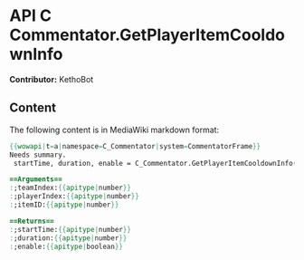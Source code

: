 # API C Commentator.GetPlayerItemCooldownInfo

**Contributor:** KethoBot

## Content

The following content is in MediaWiki markdown format:

```mediawiki
{{wowapi|t=a|namespace=C_Commentator|system=CommentatorFrame}}
Needs summary.
 startTime, duration, enable = C_Commentator.GetPlayerItemCooldownInfo(teamIndex, playerIndex, itemID)

==Arguments==
:;teamIndex:{{apitype|number}}
:;playerIndex:{{apitype|number}}
:;itemID:{{apitype|number}}

==Returns==
:;startTime:{{apitype|number}}
:;duration:{{apitype|number}}
:;enable:{{apitype|boolean}}
```
